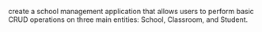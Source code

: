 create a school management application that allows users to perform basic CRUD operations on three main entities: School, Classroom, and Student. 
